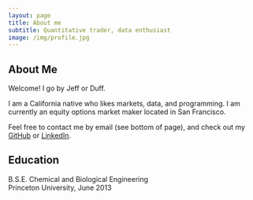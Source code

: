 ```yaml
---
layout: page
title: About me
subtitle: Quantitative trader, data enthusiast
image: /img/profile.jpg
---
```


## About Me

Welcome! I go by Jeff or Duff. 

I am a California native who likes markets, data, and programming. I am currently an equity options market maker located in San Francisco.

Feel free to contact me by email (see bottom of page), and check out my [GitHub](https://github.com/duffwang) or [LinkedIn](https://linkedin.com/in/jwang2013).

## Education

B.S.E. Chemical and Biological Engineering  
Princeton University, June 2013
